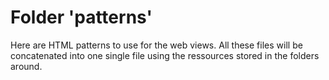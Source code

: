 # Folder 'patterns'

Here are HTML patterns to use for the web views.
All these files will be concatenated into one single file using the ressources stored in the folders around.
